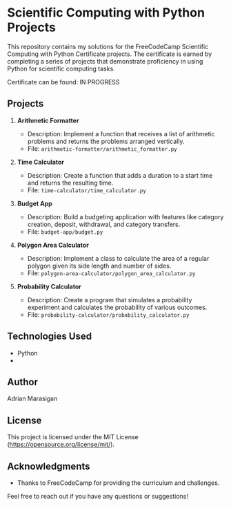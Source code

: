 # Scientific Computing with Python Projects

This repository contains my solutions for the FreeCodeCamp Scientific Computing with Python Certificate projects. The certificate is earned by completing a series of projects that demonstrate proficiency in using Python for scientific computing tasks.

Certificate can be found: IN PROGRESS
## Projects

1. **Arithmetic Formatter**
   - Description: Implement a function that receives a list of arithmetic problems and returns the problems arranged vertically.
   - File: `arithmetic-formatter/arithmetic_formatter.py`

2. **Time Calculator**
   - Description: Create a function that adds a duration to a start time and returns the resulting time.
   - File: `time-calculator/time_calculator.py`

3. **Budget App**
   - Description: Build a budgeting application with features like category creation, deposit, withdrawal, and category transfers.
   - File: `budget-app/budget.py`

4. **Polygon Area Calculator**
   - Description: Implement a class to calculate the area of a regular polygon given its side length and number of sides.
   - File: `polygon-area-calculator/polygon_area_calculator.py`

5. **Probability Calculator**
   - Description: Create a program that simulates a probability experiment and calculates the probability of various outcomes.
   - File: `probability-calculator/probability_calculator.py`

## Technologies Used

- Python
- 

## Author

Adrian Marasigan

## License

This project is licensed under the MIT License (https://opensource.org/license/mit/).

## Acknowledgments

- Thanks to FreeCodeCamp for providing the curriculum and challenges.

Feel free to reach out if you have any questions or suggestions!
